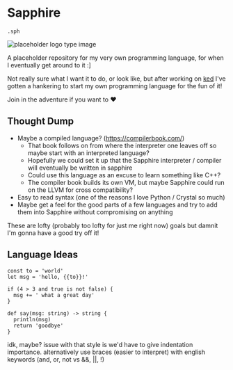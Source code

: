 # Sapphire

`.sph`

![placeholder logo type image](https://dummyimage.com/600x400/002366/d4def6.png&text=Sapphire)

A placeholder repository for my very own programming language, for when I eventually get around to it :]

Not really sure what I want it to do, or look like, but after working on [ked](https://github.com/crnbrdrck/ked) I've gotten a hankering to start my own programming language for the fun of it! 

Join in the adventure if you want to :heart:

## Thought Dump
- Maybe a compiled language? (https://compilerbook.com/)
    - That book follows on from where the interpreter one leaves off so maybe start with an interpreted language?
    - Hopefully we could set it up that the Sapphire interpreter / compiler will eventually be written in sapphire
    - Could use this language as an excuse to learn something like C++?
    - The compiler book builds its own VM, but maybe Sapphire could run on the LLVM for cross compatibility?
- Easy to read syntax (one of the reasons I love Python / Crystal so much)
- Maybe get a feel for the good parts of a few languages and try to add them into Sapphire without compromising on anything

These are lofty (probably too lofty for just me right now) goals but damnit I'm gonna have a good try off it!

## Language Ideas

```sapphire
const to = 'world'
let msg = 'hello, {{to}}!'

if (4 > 3 and true is not false) {
  msg += ' what a great day'
}

def say(msg: string) -> string {
  println(msg)
  return 'goodbye'
}
```
idk, maybe?
issue with that style is we'd have to give indentation importance.
alternatively use braces (easier to interpret) with english keywords (and, or, not vs &&, ||, !)
